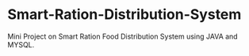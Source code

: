 # Smart-Ration-Distribution-System
Mini Project on Smart Ration Food Distribution System using JAVA and MYSQL.
